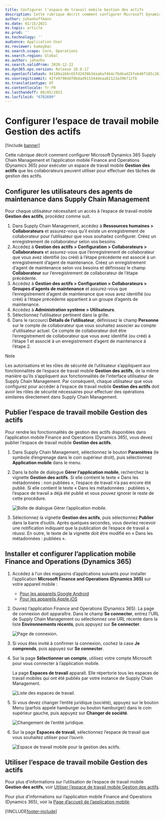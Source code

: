 ```yaml
---
title: Configurer l’espace de travail mobile Gestion des actifs
description: Cette rubrique décrit comment configurer Microsoft Dynamics 365 Supply Chain Management et l’application mobile Finance and Operations (Dynamics 365) pour exécuter un espace de travail mobile Gestion des actifs que les collaborateurs peuvent utiliser pour effectuer des tâches de gestion des actifs.
author: johanhoffmann
ms.date: 01/15/2021
ms.topic: article
ms.prod: ''
ms.technology: ''
audience: Application User
ms.reviewer: kamaybac
ms.search.scope: Core, Operations
ms.search.region: Global
ms.author: johanho
ms.search.validFrom: 2020-12-22
ms.dyn365.ops.version: Release 10.0.17
ms.openlocfilehash: 04188a1b6c65fd2430b34aa6af464c76dbad25feb40f185c261e10896bb2396b
ms.sourcegitcommit: 42fe9790ddf0bdad911544deaa82123a396712fb
ms.translationtype: HT
ms.contentlocale: fr-FR
ms.lasthandoff: 08/05/2021
ms.locfileid: "6782609"
---
```

# <a name="set-up-the-asset-management-mobile-workspace"></a>Configurer l’espace de travail mobile Gestion des actifs

[!include [banner](../includes/banner.md)]

Cette rubrique décrit comment configurer Microsoft Dynamics 365 Supply Chain Management et l’application mobile Finance and Operations (Dynamics 365) pour exécuter un espace de travail mobile **Gestion des actifs** que les collaborateurs peuvent utiliser pour effectuer des tâches de gestion des actifs.

## <a name="set-up-maintenance-worker-users-in-supply-chain-management"></a>Configurer les utilisateurs des agents de maintenance dans Supply Chain Management

Pour chaque utilisateur nécessitant un accès à l’espace de travail mobile **Gestion des actifs**, procédez comme suit.

1. Dans Supply Chain Management, accédez à **Ressources humaines \> Collaborateurs** et assurez-vous qu’il existe un enregistrement de collaborateur pour l’utilisateur que vous souhaitez configurer. Créez un enregistrement de collaborateur selon vos besoins.
1. Accédez à **Gestion des actifs \> Configuration \> Collaborateurs \> Collaborateurs** et assurez-vous que l’enregistrement de collaborateur que vous avez identifié (ou créé) à l’étape précédente est associé à un enregistrement d’agent de maintenance. Créez un enregistrement d’agent de maintenance selon vos besoins et définissez le champ **Collaborateur** sur l’enregistrement de collaborateur de l’étape précédente.
1. Accédez à **Gestion des actifs \> Configuration \> Collaborateurs \> Groupes d’agents de maintenance** et assurez-vous que l’enregistrement d’agent de maintenance que vous avez identifié (ou créé) à l’étape précédente appartient à un groupe d’agents de maintenance.
1. Accédez à **Administration système \> Utilisateurs**.
1. Sélectionnez l’utilisateur pertinent dans la grille.
1. Dans le raccourci **Détails de l’utilisateur**, définissez le champ **Personne** sur le compte de collaborateur que vous souhaitez associer au compte d’utilisateur actuel. Ce compte de collaborateur doit être l’enregistrement de collaborateur que vous avez identifié (ou créé) à l’étape 1 et associé à un enregistrement d’agent de maintenance à l’étape 2.

> [!NOTE]
> Les autorisations et les rôles de sécurité de l’utilisateur s’appliquent aux fonctionnalités de l’espace de travail mobile **Gestion des actifs**, de la même manière qu’ils s’appliquent aux fonctionnalités de l’interface utilisateur de Supply Chain Management. Par conséquent, chaque utilisateur que vous configurez pour accéder à l’espace de travail mobile **Gestion des actifs** doit avoir les rôles de sécurité nécessaires pour effectuer des opérations similaires directement dans Supply Chain Management.

## <a name="publish-the-asset-management-mobile-workspace"></a>Publier l’espace de travail mobile Gestion des actifs

Pour rendre les fonctionnalités de gestion des actifs disponibles dans l’application mobile Finance and Operations (Dynamics 365), vous devez publier l’espace de travail mobile **Gestion des actifs**.

1. Dans Supply Chain Management, sélectionnez le bouton **Paramètres** (le symbole d’engrenage dans le coin supérieur droit), puis sélectionnez **Application mobile** dans le menu.
1. Dans la boîte de dialogue **Gérer l’application mobile**, recherchez la vignette **Gestion des actifs**. Si elle contient le texte « Dans les métadonnées : non publiées », l’espace de travail n’a pas encore été publié. Si elle contient le texte « Dans les métadonnées : publiées », l’espace de travail a déjà été publié et vous pouvez ignorer le reste de cette procédure.

    ![Boîte de dialogue Gérer l’application mobile.](media/mobile-workspaces.png "Boîte de dialogue Gérer l’application mobile")

1. Sélectionnez la vignette **Gestion des actifs**, puis sélectionnez **Publier** dans la barre d’outils. Après quelques secondes, vous devriez recevoir une notification indiquant que la publication de l’espace de travail a réussi. En outre, le texte de la vignette doit être modifié en « Dans les métadonnées : publiées ».

## <a name="install-and-set-up-the-finance-and-operations-dynamics-365-mobile-app"></a>Installer et configurer l’application mobile Finance and Operations (Dynamics 365)

1. Accédez à l’un des magasins d’applications suivants pour installer l’application **Microsoft Finance and Operations (Dynamics 365)** sur votre appareil mobile :

    - [Pour les appareils Google Android](https://go.microsoft.com/fwlink/?linkid=850662)
    - [Pour les appareils Apple iOS](https://go.microsoft.com/fwlink/?linkid=850663)

1. Ouvrez l’application Finance and Operations (Dynamics 365). La page de connexion doit apparaître. Dans le champ **Se connecter**, entrez l’URL de Supply Chain Management ou sélectionnez une URL récente dans la liste **Environnements récents**, puis appuyez sur **Se connecter**.

    ![Page de connexion.](media/mobile-app-sign-in.png "Page de connexion")

1. Si vous êtes invité à confirmer la connexion, cochez la case **Je comprends**, puis appuyez sur **Se connecter**.
1. Sur la page **Sélectionner un compte**, utilisez votre compte Microsoft pour vous connecter à l’application mobile.

    La page **Espaces de travail** apparaît. Elle répertorie tous les espaces de travail mobiles qui ont été publiés par votre instance de Supply Chain Management.

    ![Liste des espaces de travail.](media/mobile-app-workspaces.png "Liste des espaces de travail")

1. Si vous devez changer l’entité juridique (société), appuyez sur le bouton Menu (parfois appelé hamburger ou bouton hamburger) dans le coin supérieur gauche, puis appuyez sur **Changer de société**.

    ![Changement de l’entité juridique.](media/mobile-app-change-comp.png "Changement de l’entité juridique")

1. Sur la page **Espaces de travail**, sélectionnez l’espace de travail que vous souhaitez utiliser pour l’ouvrir.

    ![Espace de travail mobile pour la gestion des actifs.](media/mobile-app-asset-workspace.png "Espace de travail mobile pour la gestion des actifs")

## <a name="work-with-the-asset-management-mobile-workspace"></a>Utiliser l’espace de travail mobile Gestion des actifs

Pour plus d’informations sur l’utilisation de l’espace de travail mobile **Gestion des actifs**, voir [Utiliser l’espace de travail mobile Gestion des actifs](asset-management-mobile-workspace.md).

Pour plus d’informations sur l’application mobile Finance and Operations (Dynamics 365), voir la [Page d’accueil de l’application mobile](../../fin-ops-core/dev-itpro/mobile-apps/Mobile-app-home-page.md).


[!INCLUDE[footer-include](../../includes/footer-banner.md)]